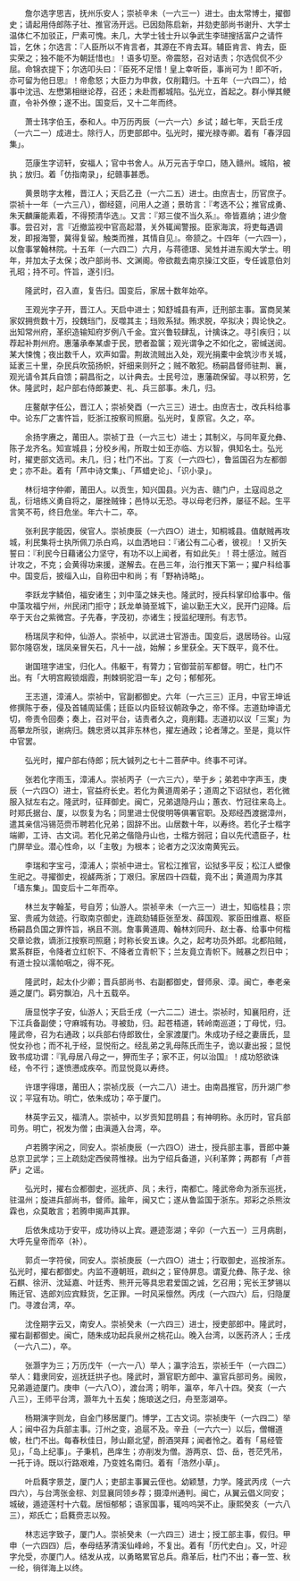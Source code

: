 <!-- { "loadSidebar": true } -->
　　詹尔选字思吉，抚州乐安人；崇祯辛未（一六三一）进士。由太常博士，擢御史；请起用侍郎陈子壮、推官汤开远。已因劾陈启新，并劾吏部尚书谢升、大学士温体仁不加驳正，尸素可愧。未几，大学士钱士升以争武生李琎搜括富户之请忤旨，乞休；尔选言：『人臣所以不肯言者，其源在不肯去耳。辅臣肯言、肯去，臣实荣之；独不能不为朝廷惜也』！语多切至。帝震怒，召对诘责；尔选侃侃不少屈。命锦衣提下；尔选叩头曰：『臣死不足惜！皇上幸听臣，事尚可为！即不听，亦可留为他日思』！帝愈怒；大臣力为申救，仅削籍归。十五年（一六四二），给事中沈迅、左懋第相继论荐，召还；未赴而都城陷。弘光立，首起之。群小惮其鲠直，令补外僚；遂不出。国变后，又十二年而终。

　　萧士玮字伯玉，泰和人。中万历丙辰（一六一六）乡试；越七年，天启壬戌（一六二一）成进士。除行人，历吏部郎中。弘光时，擢光禄寺卿。着有「春浮园集」。

　　范康生字讱轩，安福人；官中书舍人。从万元吉于皁口，随入赣州。城陷，被执；放归。着「仿指南录」，纪赣事甚悉。

　　黄景昉字太稚，晋江人；天启乙丑（一六二五）进士。由庶吉士，历官庶子。崇祯十一年（一六三八），御经筵，问用人之道；景昉言：『考选不公；推官成勇、朱天麟廉能素着，不得预清华选』。又言：『郑三俊不当久系』。帝皆嘉纳；进少詹事。尝召对，言『近撤监视中官高起潜，关外辄闻警报。臣家海滨，将吏每遇调发，即报海警，冀得复留。触类而推，其情自见』。帝颔之。十四年（一六四一），以詹事掌翰林院。十五年（一六四二）六月，与蒋德璟、吴甡并进东阁大学士。明年，并加太子太保；改户部尚书、文渊阁。帝欲裁去南京操江文臣，专任诚意伯刘孔昭；持不可。忤旨，遂引归。

　　隆武时，召入直，复告归。国变后，家居十数年始卒。

　　王观光字子开，晋江人。天启中进士；知舒城县有声，迁刑部主事。富商吴某家奴拥赀数十万，投魏珰门，反噬其主；珰败系狱。贿求脱，卒拟决；舆论快之。出知常州府，革织造输知府岁例八千金。宜兴鲁较肆乱，计擒诛之。寻引疾归；以荐起补荆州府。惠藩承奉某虐于民，愬者盈箧；观光谓争之不如化之，密缄送阅。某大悚愧；夜出数千人，欢声如雷。荆故流贼出入处，观光捐橐中金筑沙市关城，延袤三十里，杂民兵吹笳扬帜，奸细来则歼之；贼不敢犯。杨嗣昌督师驻荆、襄，观光请令其兵自馈；嗣昌衔之，以计典去。士民号泣，惠藩疏保留。寻以积劳，乞休。隆武时，起户部右侍郎兼吏、礼、兵三部事。未几，归。

　　庄鳌献字任公，晋江人；崇祯癸酉（一六三三）进士。由庶吉士，改兵科给事中。论东厂之害忤旨，贬浙江按察司照磨。弘光时，复原官。久之，卒。

　　余扬字赓之，莆田人。崇祯丁丑（一六三七）进士；其制义，与同年夏允彝、陈子龙齐名。知宣城县；分校乡闱，所取士如王亦临、方以智，俱知名士。弘光时，擢吏部文选司。未几，归；杜门不出。丁亥（一六四七），鲁监国召为左都御史；亦不赴。着有「芦中诗文集」、「芦蜡史论」、「识小录」。

　　林衍培字仲卿，莆田人。以贡生，知兴国县。兴为吉、赣门户，土寇阎总之乱，衍培练义勇自将之，屡挫贼锋；邑恃以无恐。寻以母老归养，屡征不起。生平言笑不苟，终日危坐。年六十二，卒。

　　张利民字能因，侯官人。崇祯庚辰（一六四○）进士，知桐城县。值献贼再攻城，利民集将士执所佩刀杀白鸡，以血洒地曰：『诸公有二心者，彼视』！又折矢誓曰：『利民今日藉诸公力坚守，有功不以上闻者，有如此矢』！蒋士感泣。贼百计攻之，不克；会黄得功来援，遂解去。在邑三年，治行推天下第一；擢户科给事中。国变后，披缁入山，自称田中和尚；有「野衲诗略」。

　　李跃龙字鳞伯，福安诸生；刘中藻之妹夫也。隆武时，授兵科掌印给事中。偕中藻攻福宁州，州民闭门拒守；跃龙单骑至城下，谕以勤王大义，民开门迎降。后卒于天台之紫微宫。子先春，字茂初，亦诸生；授监纪理刑。有志节。

　　杨瑞凤字和仲，仙游人。崇祯中，以武进士官游击。国变后，退居旸谷。山寇郭尔隆窃发，瑞凤亲冒矢石，凡十一战，始解；乡里获全。天下既平，竟不仕。

　　谢国瑄字进宝，归化人。伟躯干，有膂力；官御营前军都督。明亡，杜门不出。有「大明宫殿锁烟霞，荆棘铜驼泪一车」之句；郁郁死。

　　王志道，漳浦人。崇祯中，官副都御史。六年（一六三三）正月，中官王坤诋修撰陈于泰，侵及首辅周延儒；廷臣以内臣轻议朝政争之，帝不怿。志道劾坤语尤切，帝责令回奏；奏上，召对平台，诘责者久之，竟削籍。志道初以议「三案」为高攀龙所驳，谢病归。魏忠贤以其非东林也，擢左通政；论者薄之。至是，竟以忤中官罢。

　　弘光时，擢户部右侍郎；阮大铖列之七十二菩萨中。终事不可详。

　　张若化字雨玉，漳浦人。崇祯丙子（一六三六），举于乡；弟若中字声玉，庚辰（一六四○）进士，官益府长史。若化为黄道周弟子；道周之下诏狱也，若化微服入狱左右之。隆武时，征拜御史。闽亡，兄弟退隐丹山；蕙衣、竹冠往来岛上。时郑氏据台、厦，以恢复为名；同里进士倪俊明等俱署官职。及郑经西渡据漳州，遣其亲信冯锡范赍币聘若化兄弟；固辞不出。山居数十年，以寿终。若化子士楷字端卿，工诗、古文词。若化兄弟之偕隐丹山也，士楷方弱冠；自以先代遗臣子，杜门屏举业。潜心性命，以「主敬」为根本；论者方之汉汝南黄宪云。

　　李瑞和字宝弓，漳浦人；崇祯中进士。官松江推官，讼狱多平反；松江人塑像生祀之。寻擢御史，视鹾两浙；丁艰归。家居四十四载，竟不出；黄道周为序其「墙东集」。国变后十二年而卒。

　　林兰友字翰荃，号自芳；仙游人。崇祯辛未（一六三一）进士，知临桂县；宗室、贵戚为敛迹。行取南京御史，连疏劾辅臣张至发、薛国观、冢臣田维嘉、枢臣杨嗣昌负国之罪忤旨，祸且不测。詹事黄道周、翰林刘同升、赵士春、给事中何楷交章论救，谪浙江按察司照磨；时称长安五谏。久之，起考功员外郎。北都陷贼，累系群臣，令降者立红帜下、不降者立青帜下；兰友竟立青帜下。贼暴之烈日中；有道士投以濡帕咽之，得不死。

　　隆武时，起太仆少卿；晋兵部尚书、右副都御史，督师泉、漳。闽亡，奉老亲遁之厦门。羁穷飘泊，凡十五载卒。

　　唐显悦字子安，仙游人；天启壬戌（一六二二）进士。崇祯时，知襄阳府，迁下江兵备副使；守麻城有功。寻被劾，归。起苍梧道，转岭南巡道；丁母忧，归。隆武帝，召为右通政；以兵部右侍郎致仕，全家渡厦门。朱成功子经之妻唐氏，显悦女孙也；而不礼于经，显悦衔之。经乱弟之乳母陈氏而生子，诡以妻出报；显悦致书成功谓：『乳母居八母之一，狎而生子；家不正，何以治国』！成功怒欲诛经，令不行；遂愤懑成疾卒。而显悦竟以寿终。

　　许璟字得璟，莆田人；崇祯戊辰（一六二八）进士。由南昌推官，历升湖广参议；平寇有功。明亡，依朱成功；卒于厦门。

　　林英字云又，福清人。崇祯中，以岁贡知昆明县；有神明称。永历时，官兵部司务。明亡，祝发为僧；由滇遁入台湾，卒。

　　卢若腾字闲之，同安人。崇祯庚辰（一六四○）进士，授兵部主事，晋郎中兼总京卫武学；三上疏劾定西侯蒋惟禄。出为宁绍兵备道，兴利革弊；两郡有「卢菩萨」之谣。

　　弘光时，擢右佥都御史，巡抚庐、凤；未行，南都亡。隆武帝命为浙东巡抚，驻温州；旋进兵部尚书，督师。踰年，闽又亡；遂从鲁监国于浙东。郑彩之杀熊汝霖也，众莫敢言；若腾申揭声其罪。

　　后依朱成功于安平，成功待以上宾。遯迹澎湖；辛卯（一六五一）三月病剧，大呼先皇帝而卒（补）。

　　郭贞一字符侯，同安人。崇祯庚辰（一六四○）进士；行取御史，巡按浙东。弘光时，擢右都御史。内监不遵朝班，疏纠之；宦侍屏息。谓夏允彝、陈子龙、徐石麒、徐汧、沈延嘉、叶廷秀、熊开元等具忠君爱国之诚，乞召用；宪长王梦锡以贿迁官、选郎刘应宾黩货，乞正罪。一时风采懔然。丙戌（一六四六）后，归隐厦门。寻渡台湾，卒。

　　沈佺期字云又，南安人。崇祯癸未（一六四三）进士，授吏部郎中。隆武时，擢右副都御史。闽亡，随朱成功起兵泉州之桃花山。晚入台湾，以医药济人；壬戌（一六八二），卒。

　　张灏字为三；万历戊午（一六一八）举人；瀛字洽五，崇祯壬午（一六四二）举人：籍隶同安，巡抚廷拱子也。隆武时，灏官职方郎中、瀛官兵部司务。闽败，兄弟遁迹厦门。庚申（一六八○），渡台湾；明年，瀛卒，年八十四。癸亥（一六八三），王师平台湾，灏年九十五矣；施琅送之归，舟至澎湖卒。

　　杨期演字则龙，自金门移居厦门。博学，工古文词。崇祯庚午（一六四二）举人；闽中召为兵部主事。汀州之变，追扈不及。辛丑（一六六一）以后，僧帽道帔，杜门不出。每春秋佳日，陟山巅北望，酹酒哭拜；闻者怜之。着有「易经管见」，「岛上纪事」。子秉机，邑庠生；亦削发为僧。游两京、岱、岳，苍茫凭吊，一托于诗。既以行路艰难，乃变姓名南归。着有「浩然小草」。

　　叶启蕤字景芝，厦门人；吏部主事翼云侄也。幼颖慧，力学。隆武丙戌（一六四六），与台湾张金棕、刘显襄同领乡荐；摄漳州通判。闽亡，从翼云倡义同安；城破，遁迹莲村十六载。居恒郁郁；语家国事，辄呜呜哭不止。康熙癸亥（一六八三），郑氏亡；启蕤赍志以殁。

　　林志远字致子，厦门人。崇祯癸未（一六四三）进士；授工部主事，假归。甲申（一六四四）后，奉母结茅清溪仙峰岭，不复出。着有「历代史白」。又，叶迎字允受，亦厦门人。结发从戎，以勇略累官总兵。鼎革后，杜门不出；春一笠、秋一纶，徜徉海上以终。

